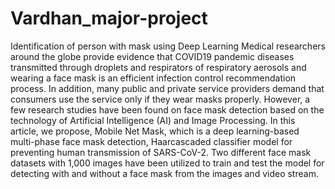 # Vardhan_major-project
Identification of person with mask using Deep Learning 
Medical researchers around the globe provide evidence that COVID19 pandemic diseases 
transmitted through droplets and respirators of respiratory aerosols and wearing a face mask is an 
efficient infection control recommendation process. In addition, many public and private service 
providers demand that consumers use the service only if they wear masks properly. However, a few 
research studies have been found on face mask detection based on the technology of Artificial 
Intelligence (AI) and Image Processing. 
In this article, we propose, Mobile Net Mask, which is a deep learning-based multi-phase face 
mask detection, Haarcascaded classifier model for preventing human transmission of SARS-CoV-2. 
Two different face mask datasets with 1,000 images have been utilized to train and test the model for 
detecting with and without a face mask from the images and video stream.
